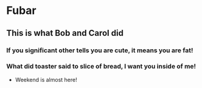 # Fubar

## This is what Bob and Carol did 

### If you significant other tells you are cute, it means you are fat!

### What did toaster said to slice of bread, I want you inside of me!

- Weekend is almost here!
